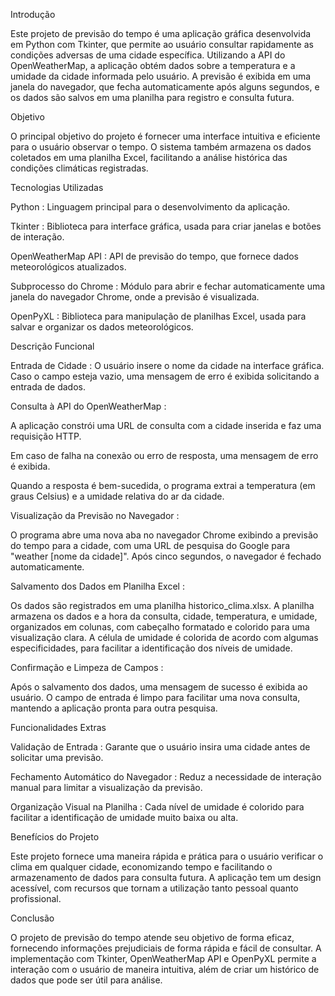 Introdução

Este projeto de previsão do tempo é uma aplicação gráfica desenvolvida em Python com Tkinter, que permite ao usuário consultar rapidamente as condições adversas de uma cidade específica. Utilizando a API do OpenWeatherMap, a aplicação obtém dados sobre a temperatura e a umidade da cidade informada pelo usuário. A previsão é exibida em uma janela do navegador, que fecha automaticamente após alguns segundos, e os dados são salvos em uma planilha para registro e consulta futura.

Objetivo

O principal objetivo do projeto é fornecer uma interface intuitiva e eficiente para o usuário observar o tempo. O sistema também armazena os dados coletados em uma planilha Excel, facilitando a análise histórica das condições climáticas registradas.

Tecnologias Utilizadas

Python : Linguagem principal para o desenvolvimento da aplicação.

Tkinter : Biblioteca para interface gráfica, usada para criar janelas e botões de interação.

OpenWeatherMap API : API de previsão do tempo, que fornece dados meteorológicos atualizados.

Subprocesso do Chrome : Módulo para abrir e fechar automaticamente uma janela do navegador Chrome, onde a previsão é visualizada.

OpenPyXL : Biblioteca para manipulação de planilhas Excel, usada para salvar e organizar os dados meteorológicos.

Descrição Funcional

Entrada de Cidade : O usuário insere o nome da cidade na interface gráfica. Caso o campo esteja vazio, uma mensagem de erro é exibida solicitando a entrada de dados.

Consulta à API do OpenWeatherMap :

A aplicação constrói uma URL de consulta com a cidade inserida e faz uma requisição HTTP.

Em caso de falha na conexão ou erro de resposta, uma mensagem de erro é exibida.

Quando a resposta é bem-sucedida, o programa extrai a temperatura (em graus Celsius) e a umidade relativa do ar da cidade.

Visualização da Previsão no Navegador :

O programa abre uma nova aba no navegador Chrome exibindo a previsão do tempo para a cidade, com uma URL de pesquisa do Google para "weather [nome da cidade]".
Após cinco segundos, o navegador é fechado automaticamente.

Salvamento dos Dados em Planilha Excel :

Os dados são registrados em uma planilha historico_clima.xlsx.
A planilha armazena os dados e a hora da consulta, cidade, temperatura, e umidade, organizados em colunas, com cabeçalho formatado e colorido para uma visualização clara.
A célula de umidade é colorida de acordo com algumas especificidades, para facilitar a identificação dos níveis de umidade.

Confirmação e Limpeza de Campos :

Após o salvamento dos dados, uma mensagem de sucesso é exibida ao usuário.
O campo de entrada é limpo para facilitar uma nova consulta, mantendo a aplicação pronta para outra pesquisa.

Funcionalidades Extras

Validação de Entrada : Garante que o usuário insira uma cidade antes de solicitar uma previsão.

Fechamento Automático do Navegador : Reduz a necessidade de interação manual para limitar a visualização da previsão.

Organização Visual na Planilha : Cada nível de umidade é colorido para facilitar a identificação de umidade muito baixa ou alta.

Benefícios do Projeto

Este projeto fornece uma maneira rápida e prática para o usuário verificar o clima em qualquer cidade, economizando tempo e facilitando o armazenamento de dados para consulta futura. A aplicação tem um design acessível, com recursos que tornam a utilização tanto pessoal quanto profissional.

Conclusão

O projeto de previsão do tempo atende seu objetivo de forma eficaz, fornecendo informações prejudiciais de forma rápida e fácil de consultar. A implementação com Tkinter, OpenWeatherMap API e OpenPyXL permite a interação com o usuário de maneira intuitiva, além de criar um histórico de dados que pode ser útil para análise.
